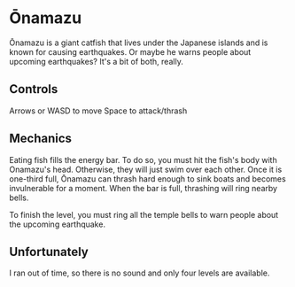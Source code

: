 # Ōnamazu

Ōnamazu is a giant catfish that lives under the Japanese islands and is known for causing earthquakes. Or maybe he warns people about upcoming earthquakes? It's a bit of both, really. 

## Controls 
Arrows or WASD to move
Space to attack/thrash

## Mechanics
Eating fish fills the energy bar. To do so, you must hit the fish's body with Onamazu's head. Otherwise, they will just swim over each other. Once it is one-third full, Ōnamazu can thrash hard enough to sink boats and becomes invulnerable for a moment. When the bar is full, thrashing will ring nearby bells.

To finish the level, you must ring all the temple bells to warn people about the upcoming earthquake.

## Unfortunately

I ran out of time, so there is no sound and only four levels are available.